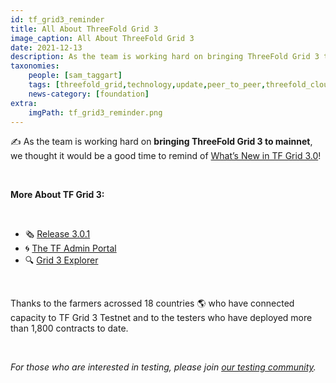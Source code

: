 ```yaml
---
id: tf_grid3_reminder
title: All About ThreeFold Grid 3
image_caption: All About ThreeFold Grid 3
date: 2021-12-13
description: As the team is working hard on bringing ThreeFold Grid 3 to mainnet, we wanted to remind you of what's new and what's coming!
taxonomies:
    people: [sam_taggart]
    tags: [threefold_grid,technology,update,peer_to_peer,threefold_cloud]
    news-category: [foundation]
extra:
    imgPath: tf_grid3_reminder.png
---
```


✍️ As the team is working hard on **bringing ThreeFold Grid 3 to mainnet**, we thought it would be a good time to remind of [What’s New in TF Grid 3.0](https://forum.threefold.io/t/what-is-new-in-tfgrid-3-0/1133)!

<br/>

**More About TF Grid 3:**

<br/>

- 🗞 [Release 3.0.1](https://forum.threefold.io/t/whats-new-in-tf-grid-3-0-1-and-the-path-to-mainnet/1488)
- 🌀 [The TF Admin Portal](https://forum.threefold.io/t/introducing-the-tf-chain-admin-portal-for-farmers-and-grid-users/1526)
- 🔍 [Grid 3 Explorer](https://forum.threefold.io/t/the-threefold-grid-3-x-explorer-ui/1536)

<br/>

Thanks to the farmers acrossed 18 countries 🌎 who have connected capacity to TF Grid 3 Testnet and to the testers who have deployed more than 1,800 contracts to date.

<br/>

*For those who are interested in testing, please join [our testing community](https://t.me/threefoldtesting).*